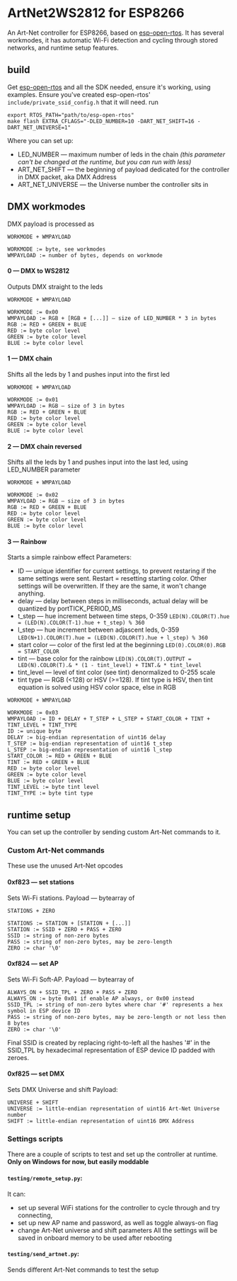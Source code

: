 # ArtNet2WS2812 for ESP8266

An Art-Net controller for ESP8266, based on [esp-open-rtos](https://github.com/superhouse/esp-open-rtos).
It has several workmodes, it has automatic Wi-Fi detection and cycling through stored networks, and runtime setup features.

## build

Get [esp-open-rtos](https://github.com/superhouse/esp-open-rtos) and all the SDK needed, ensure it's working, using examples.
Ensure you've created esp-open-rtos' `include/private_ssid_config.h` that it will need.
run 
```
export RTOS_PATH="path/to/esp-open-rtos"
make flash EXTRA_CFLAGS="-DLED_NUMBER=10 -DART_NET_SHIFT=16 -DART_NET_UNIVERSE=1"
```
Where you can set up:
* LED_NUMBER — maximum number of leds in the chain _(this parameter can't be changed at the runtime, but you can run with less)_
* ART_NET_SHIFT — the beginning of payload dedicated for the controller in DMX packet, aka DMX Address
* ART_NET_UNIVERSE — the Universe number the controller sits in

## DMX workmodes

DMX payload is processed as
```
WORKMODE + WMPAYLOAD

WORKMODE := byte, see workmodes
WMPAYLOAD := number of bytes, depends on workmode
```

#### 0 — DMX to WS2812

Outputs DMX straight to the leds
```
WORKMODE + WMPAYLOAD

WORKMODE := 0x00
WMPAYLOAD := RGB + [RGB + [...]] — size of LED_NUMBER * 3 in bytes
RGB := RED + GREEN + BLUE
RED := byte color level
GREEN := byte color level
BLUE := byte color level
```

#### 1 — DMX chain

Shifts all the leds by 1 and pushes input into the first led
```
WORKMODE + WMPAYLOAD

WORKMODE := 0x01
WMPAYLOAD := RGB — size of 3 in bytes
RGB := RED + GREEN + BLUE
RED := byte color level
GREEN := byte color level
BLUE := byte color level
```

#### 2 — DMX chain reversed

Shifts all the leds by 1 and pushes input into the last led, using LED_NUMBER parameter
```
WORKMODE + WMPAYLOAD

WORKMODE := 0x02
WMPAYLOAD := RGB — size of 3 in bytes
RGB := RED + GREEN + BLUE
RED := byte color level
GREEN := byte color level
BLUE := byte color level
```

#### 3 — Rainbow

Starts a simple rainbow effect
Parameters:
* ID — unique identifier for current settings, to prevent restaring if the same settings were sent. Restart = resetting starting color. Other settings will be overwritten. If they are the same, it won't change anything.
* delay — delay between steps in milliseconds, actual delay will be quantized by portTICK_PERIOD_MS
* t_step — hue increment between time steps, 0-359 `LED(N).COLOR(T).hue = (LED(N).COLOR(T-1).hue + t_step) % 360`
* l_step — hue increment between adjascent leds, 0-359 `LED(N+1).COLOR(T).hue = (LED(N).COLOR(T).hue + l_step) % 360`
* start color — color of the first led at the beginning `LED(0).COLOR(0).RGB = START_COLOR`
* tint — base color for the rainbow `LED(N).COLOR(T).OUTPUT = LED(N).COLOR(T).& * (1 - tint_level) + TINT.& * tint_level`
* tint_level — level of tint color (see tint) denormalized to 0-255 scale
* tint type — RGB (<128) or HSV (>=128). If tint type is HSV, then tint equation is solved using HSV color space, else in RGB

```
WORKMODE + WMPAYLOAD

WORKMODE := 0x03
WMPAYLOAD := ID + DELAY + T_STEP + L_STEP + START_COLOR + TINT + TINT_LEVEL + TINT_TYPE
ID := unique byte
DELAY := big-endian representation of uint16 delay
T_STEP := big-endian representation of uint16 t_step
L_STEP := big-endian representation of uint16 l_step
START_COLOR := RED + GREEN + BLUE
TINT := RED + GREEN + BLUE
RED := byte color level
GREEN := byte color level
BLUE := byte color level
TINT_LEVEL := byte tint level
TINT_TYPE := byte tint type
```

## runtime setup

You can set up the controller by sending custom Art-Net commands to it.

### Custom Art-Net commands

These use the unused Art-Net opcodes

#### 0xf823 — set stations

Sets Wi-Fi stations.
Payload — bytearray of
```
STATIONS + ZERO

STATIONS := STATION + [STATION + [...]]
STATION := SSID + ZERO + PASS + ZERO
SSID := string of non-zero bytes
PASS := string of non-zero bytes, may be zero-length
ZERO := char '\0'
```

#### 0xf824 — set AP

Sets Wi-Fi Soft-AP.
Payload — bytearray of
```
ALWAYS_ON + SSID_TPL + ZERO + PASS + ZERO
ALWAYS_ON := byte 0x01 if enable AP always, or 0x00 instead
SSID_TPL := string of non-zero bytes where char '#' represents a hex symbol in ESP device ID
PASS := string of non-zero bytes, may be zero-length or not less then 8 bytes
ZERO := char '\0'
```
Final SSID is created by replacing right-to-left all the hashes '#' in the SSID_TPL by hexadecimal representation of ESP device ID padded with zeroes.

#### 0xf825 — set DMX

Sets DMX Universe and shift
Payload:
```
UNIVERSE + SHIFT
UNIVERSE := little-endian representation of uint16 Art-Net Universe number
SHIFT := little-endian representation of uint16 DMX Address
```

### Settings scripts

There are a couple of scripts to test and set up the controller at runtime. **Only on Windows for now, but easily moddable**

#### `testing/remote_setup.py`:

It can:
* set up several WiFi stations for the controller to cycle through and try connecting,
* set up new AP name and password, as well as toggle always-on flag
* change Art-Net universe and shift parameters
All the settings will be saved in onboard memory to be used after rebooting

#### `testing/send_artnet.py`:

Sends different Art-Net commands to test the setup
